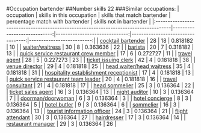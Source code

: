 #Occupation bartender
##Number skills 22
###Similar occupations:
| occupation                                                                          |   skills in this occupation |   skills that match bartender |   percentage match with bartender |   skills not in bartender |
|:------------------------------------------------------------------------------------|----------------------------:|------------------------------:|----------------------------------:|--------------------------:|
| [cocktail bartender](cocktail_bartender.md)                                         |                          28 |                            18 |                          0.818182 |                        10 |
| [waiter/waitress](waiter-waitress.md)                                               |                          30 |                             8 |                          0.363636 |                        22 |
| [barista](barista.md)                                                               |                          20 |                             7 |                          0.318182 |                        13 |
| [quick service restaurant crew member](quick_service_restaurant_crew_member.md)     |                          17 |                             6 |                          0.272727 |                        11 |
| [travel agent](travel_agent.md)                                                     |                          28 |                             5 |                          0.227273 |                        23 |
| [ticket issuing clerk](ticket_issuing_clerk.md)                                     |                          42 |                             4 |                          0.181818 |                        38 |
| [venue director](venue_director.md)                                                 |                          29 |                             4 |                          0.181818 |                        25 |
| [head waiter/head waitress](head_waiter-head_waitress.md)                           |                          35 |                             4 |                          0.181818 |                        31 |
| [hospitality establishment receptionist](hospitality_establishment_receptionist.md) |                          17 |                             4 |                          0.181818 |                        13 |
| [quick service restaurant team leader](quick_service_restaurant_team_leader.md)     |                          20 |                             4 |                          0.181818 |                        16 |
| [travel consultant](travel_consultant.md)                                           |                          21 |                             4 |                          0.181818 |                        17 |
| [head sommelier](head_sommelier.md)                                                 |                          25 |                             3 |                          0.136364 |                        22 |
| [ticket sales agent](ticket_sales_agent.md)                                         |                          16 |                             3 |                          0.136364 |                        13 |
| [night auditor](night_auditor.md)                                                   |                          10 |                             3 |                          0.136364 |                         7 |
| [doorman/doorwoman](doorman-doorwoman.md)                                           |                           6 |                             3 |                          0.136364 |                         3 |
| [hotel concierge](hotel_concierge.md)                                               |                           8 |                             3 |                          0.136364 |                         5 |
| [hotel butler](hotel_butler.md)                                                     |                           9 |                             3 |                          0.136364 |                         6 |
| [sommelier](sommelier.md)                                                           |                          16 |                             3 |                          0.136364 |                        13 |
| [tourist information officer](tourist_information_officer.md)                       |                          24 |                             3 |                          0.136364 |                        21 |
| [flight attendant](flight_attendant.md)                                             |                          30 |                             3 |                          0.136364 |                        27 |
| [hairdresser](hairdresser.md)                                                       |                          17 |                             3 |                          0.136364 |                        14 |
| [restaurant manager](restaurant_manager.md)                                         |                          29 |                             3 |                          0.136364 |                        26 |
